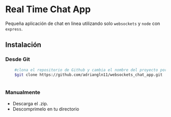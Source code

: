 # Real Time Chat App

Pequeña aplicación de chat en linea utilizando solo `websockets` y `node` con `express`.

## Instalación

### Desde Git
```bash
    #clona el repositorio de Github y cambia el nombre del proyecto por el tuyo
    $git clone https://github.com/adriangln11/websockets_chat_app.git
    
```
### Manualmente
- Descarga el .zip.
- Descomprimelo en tu directorio
